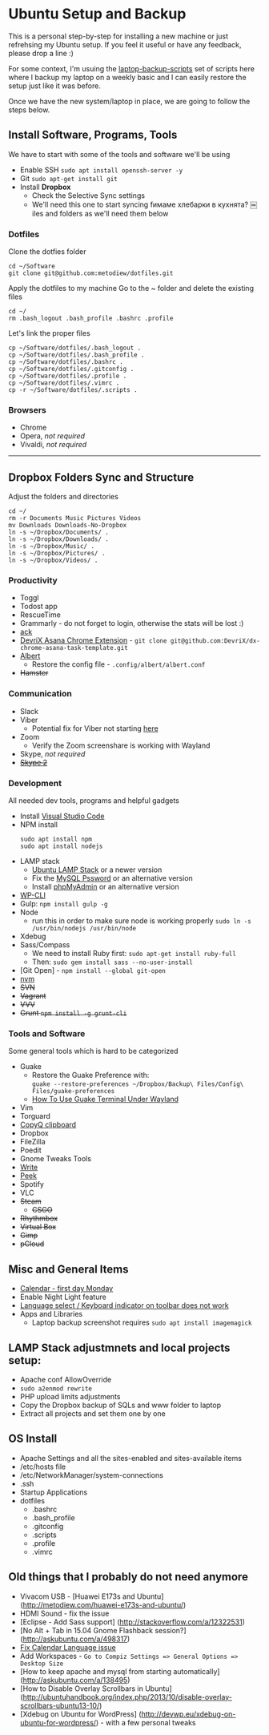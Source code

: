 # Ubuntu Setup and Backup
This is a personal step-by-step for installing a new machine or just refrehsing my Ubuntu setup. If you feel it useful or have any feedback, please drop a line :)

For some context, I'm usuing the [laptop-backup-scripts](https://github.com/metodiew/dotfiles/tree/master/Toolbox/Ubuntu/laptop-backup-scripts) set of scripts here where I backup my laptop on a weekly basic and I can easily restore the setup just like it was before.

Once we have the new system/laptop in place, we are going to follow the steps below.

## Install Software, Programs, Tools
We have to start with some of the tools and software we'll be using

* Enable SSH `sudo apt install openssh-server -y`
* Git `sudo apt-get install git`
* Install **Dropbox**
  * Check the Selective Sync settings
  * We'll need this one to start syncing fимаме хлебарки в кухнята? ￼ iles and folders as we'll need them below

### Dotfiles
Clone the dotfies folder

```
cd ~/Software
git clone git@github.com:metodiew/dotfiles.git
```

Apply the dotfiles to my machine
Go to the ~ folder and delete the existing files
```
cd ~/
rm .bash_logout .bash_profile .bashrc .profile
```

Let's link the proper files
```
cp ~/Software/dotfiles/.bash_logout .
cp ~/Software/dotfiles/.bash_profile .
cp ~/Software/dotfiles/.bashrc .
cp ~/Software/dotfiles/.gitconfig .
cp ~/Software/dotfiles/.profile .
cp ~/Software/dotfiles/.vimrc .
cp -r ~/Software/dotfiles/.scripts .
```

### Browsers
* Chrome
* Opera, *not required*
* Vivaldi, *not required*

----

## Dropbox Folders Sync and Structure
Adjust the folders and directories

```
cd ~/
rm -r Documents Music Pictures Videos
mv Downloads Downloads-No-Dropbox
ln -s ~/Dropbox/Documents/ .
ln -s ~/Dropbox/Downloads/ .
ln -s ~/Dropbox/Music/ .
ln -s ~/Dropbox/Pictures/ .
ln -s ~/Dropbox/Videos/ .

```

### Productivity
* Toggl
* Todost app
* RescueTime
* Grammarly - do not forget to login, otherwise the stats will be lost :)
* [ack](https://metodiew.com/install-ack-on-ubuntu/)
* [DevriX Asana Chrome Extension](https://github.com/DevriX/dx-chrome-asana-task-template) - `git clone git@github.com:DevriX/dx-chrome-asana-task-template.git`
* [Albert](https://superuser.com/questions/1560683/how-to-install-albert-keyboard-launcher)
  * Restore the config file - `.config/albert/albert.conf`
* ~~Hamster~~

### Communication
* Slack
* Viber
  * Potential fix for Viber not starting [here](https://forums.linuxmint.com/viewtopic.php?p=2224326&sid=09ab85b16b16d0aa3020617a7b6b5db3#p2224326)
* Zoom
  * Verify the Zoom screenshare is working with Wayland
* Skype, *not required*
* ~~[Skype 2](http://blog.metodiew.com/vtora-skype-instantsiya-secondary-skype-pod-ubuntu-12-04/)~~

### Development
All needed dev tools, programs and helpful gadgets

* Install [Visual Studio Code](https://linuxiac.com/install-visual-studio-code-on-ubuntu-22-04/)
* NPM install
  ```
  sudo apt install npm
  sudo apt install nodejs
  ```
* LAMP stack
  * [Ubuntu LAMP Stack](https://www.digitalocean.com/community/tutorials/how-to-install-linux-apache-mysql-php-lamp-stack-on-ubuntu-22-04) or a newer version
  * Fix the [MySQL Pssword](https://stackoverflow.com/questions/50691977/how-to-reset-the-root-password-in-mysql-8-0-11) or an alternative version
  * Install [phpMyAdmin](https://www.digitalocean.com/community/tutorials/how-to-install-and-secure-phpmyadmin-on-ubuntu-22-04) or an alternative version
* [WP-CLI](http://wp-cli.org/#installing)
* Gulp: `npm install gulp -g`
* Node
  * run this in order to make sure node is working properly `sudo ln -s /usr/bin/nodejs /usr/bin/node`
* Xdebug
* Sass/Compass
  * We need to install Ruby first: `sudo apt-get install ruby-full`
  * Then: `sudo gem install sass --no-user-install`
* [Git Open] - `npm install --global git-open`
* [nvm](https://github.com/nvm-sh/nvm/blob/master/README.md#install--update-script)
* ~~SVN~~
* ~~Vagrant~~
* ~~VVV~~
* ~~Grunt `npm install -g grunt-cli`~~


### Tools and Software
Some general tools which is hard to be categorized

* Guake  
  * Restore the Guake Preference with:  
  `guake --restore-preferences ~/Dropbox/Backup\ Files/Config\ Files/guake-preferences`
  * [How To Use Guake Terminal Under Wayland](https://www.linuxuprising.com/2021/12/how-to-use-guake-terminal-under-wayland.html)
* Vim
* Torguard
* [CopyQ clipboard](https://github.com/hluk/CopyQ)
* Dropbox
* FileZilla
* Poedit
* Gnome Tweaks Tools
* [Write](https://www.styluslabs.com/download/)
* [Peek](https://github.com/phw/peek)
* Spotify
* VLC
* ~~Steam~~
  * ~~CSGO~~
* ~~Rhythmbox~~
* ~~Virtual Box~~
* ~~Gimp~~
* ~~pCloud~~

## Misc and General Items
* [Calendar - first day Monday](https://askubuntu.com/questions/197613/monday-as-first-day-in-gnome-shell-instead-of-sunday)
* Enable Night Light feature
* [Language select / Keyboard indicator on toolbar does not work](https://askubuntu.com/a/1407683/225076)
* Apps and Libraries
  * Laptop backup screenshot requires `sudo apt install imagemagick`
  

## LAMP Stack adjustmnets and local projects setup:
  * Apache conf AllowOverride
  * `sudo a2enmod rewrite`
  * PHP upload limits adjustments
  * Copy the Dropbox backup of SQLs and www folder to laptop
  * Extract all projects and set them one by one

## OS Install
* Apache Settings and all the sites-enabled and sites-available items
* /etc/hosts file
* /etc/NetworkManager/system-connections
* .ssh
* Startup Applications
* dotfiles
  * .bashrc
  * .bash_profile
  * .gitconfig
  * .scripts
  * .profile
  * .vimrc

## Old things that I probably do not need anymore
* Vivacom USB - [Huawei E173s and Ubuntu] (http://metodiew.com/huawei-e173s-and-ubuntu/)
* HDMI Sound - fix the issue
* [Eclipse - Add Sass support] (http://stackoverflow.com/a/12322531)
* [No Alt + Tab in 15.04 Gnome Flashback session?] (http://askubuntu.com/a/498317)
* [Fix Calendar Language issue](http://askubuntu.com/a/288365)
* Add Workspaces - `Go to Compiz Settings => General Options => Desktop Size`
* [How to keep apache and mysql from starting automatically] (http://askubuntu.com/a/138495)
* [How to Disable Overlay Scrollbars in Ubuntu] (http://ubuntuhandbook.org/index.php/2013/10/disable-overlay-scrollbars-ubuntu13-10/)
* [Xdebug on Ubuntu for WordPress] (http://devwp.eu/xdebug-on-ubuntu-for-wordpress/) - with a few personal tweaks
